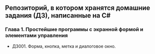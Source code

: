 ## Репозиторий, в котором хранятся домашние задания (ДЗ), написанные на C#

### Глава 1. Простейшие программы с экранной формой и элементами управления
* ДЗ001. Форма, кнопка, метка и диалоговое окно.